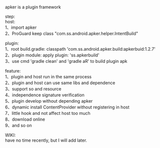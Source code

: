 apker is a plugin framework<br>

step:<br>
host:<br>
1、import apker<br>
2、ProGuard keep class "com.ss.android.apker.helper.IntentBuild"<br>

plugin:<br>
1、root build.gradle: classpath 'com.ss.android.apker.build:apkerbuid:1.2.7'<br>
2、plugin module: apply plugin: 'ss.apkerbuild'<br>
3、use cmd 'gradle clean' and 'gradle aR' to build plugin apk<br>


feature:<br>
1、plugin and host run in the same process<br>
2、plugin and host can use same libs and dependence<br>
3、support so and resource<br>
4、independence signature verification<br>
5、plugin develop without depending apker<br>
6、dynamic install ContentProvider without registering in host<br>
7、little hook and not affect host too much<br>
8、download online<br>
9、and so on<br>


WIKI:<br>
have no time recently, but I will add later.


